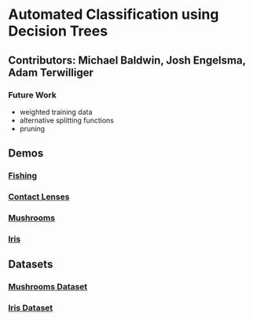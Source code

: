 # Automated Classification using Decision Trees

## Contributors: Michael Baldwin, Josh Engelsma, Adam Terwilliger

### Future Work
- weighted training data
- alternative splitting functions
- pruning

## Demos
### [Fishing](http://cis.gvsu.edu/~baldwmic/cis678/project3/viz/demos/fishing.html)
### [Contact Lenses](http://cis.gvsu.edu/~baldwmic/cis678/project3/viz/demos/contact_lenses.html)
### [Mushrooms](http://cis.gvsu.edu/~baldwmic/cis678/project3/viz/demos/mushrooms.html)
### [Iris](http://cis.gvsu.edu/~baldwmic/cis678/project3/viz/demos/iris.html)

## Datasets
### [Mushrooms Dataset](https://archive.ics.uci.edu/ml/datasets/Mushroom)
### [Iris Dataset](https://archive.ics.uci.edu/ml/datasets/Iris)
